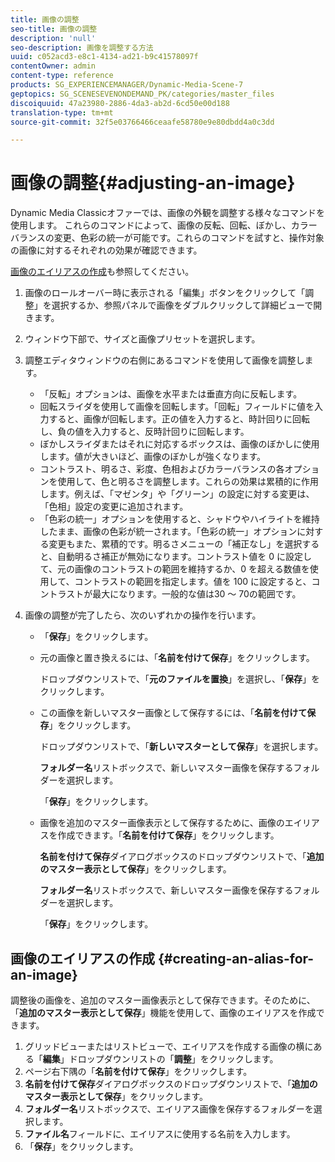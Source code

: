 ```yaml
---
title: 画像の調整
seo-title: 画像の調整
description: 'null'
seo-description: 画像を調整する方法
uuid: c052acd3-e8c1-4134-ad21-b9c41578097f
contentOwner: admin
content-type: reference
products: SG_EXPERIENCEMANAGER/Dynamic-Media-Scene-7
geptopics: SG_SCENESEVENONDEMAND_PK/categories/master_files
discoiquuid: 47a23980-2886-4da3-ab2d-6cd50e00d188
translation-type: tm+mt
source-git-commit: 32f5e03766466ceaafe58780e9e80dbdd4a0c3dd

---
```



# 画像の調整{#adjusting-an-image}

Dynamic Media Classicオファーでは、画像の外観を調整する様々なコマンドを使用します。 これらのコマンドによって、画像の反転、回転、ぼかし、カラーバランスの変更、色彩の統一が可能です。これらのコマンドを試すと、操作対象の画像に対するそれぞれの効果が確認できます。

[画像のエイリアスの作成](adjusting-image.md#creating_an_alias_for_an_image)も参照してください。

1. 画像のロールオーバー時に表示される「編集」ボタンをクリックして「調整」を選択するか、参照パネルで画像をダブルクリックして詳細ビューで開きます。
1. ウィンドウ下部で、サイズと画像プリセットを選択します。
1. 調整エディタウィンドウの右側にあるコマンドを使用して画像を調整します。

   * 「反転」オプションは、画像を水平または垂直方向に反転します。
   * 回転スライダを使用して画像を回転します。「回転」フィールドに値を入力すると、画像が回転します。正の値を入力すると、時計回りに回転し、負の値を入力すると、反時計回りに回転します。
   * ぼかしスライダまたはそれに対応するボックスは、画像のぼかしに使用します。値が大きいほど、画像のぼかしが強くなります。
   * コントラスト、明るさ、彩度、色相およびカラーバランスの各オプションを使用して、色と明るさを調整します。これらの効果は累積的に作用します。例えば、「マゼンタ」や「グリーン」の設定に対する変更は、「色相」設定の変更に追加されます。
   * 「色彩の統一」オプションを使用すると、シャドウやハイライトを維持したまま、画像の色彩が統一されます。「色彩の統一」オプションに対する変更もまた、累積的です。明るさメニューの「補正なし」を選択すると、自動明るさ補正が無効になります。コントラスト値を 0 に設定して、元の画像のコントラストの範囲を維持するか、0 を超える数値を使用して、コントラストの範囲を指定します。値を 100 に設定すると、コントラストが最大になります。一般的な値は30 ～ 70の範囲です。

1. 画像の調整が完了したら、次のいずれかの操作を行います。

   * 「**保存**」をクリックします。
   * 元の画像と置き換えるには、「**名前を付けて保存**」をクリックします。

      ドロップダウンリストで、「**元のファイルを置換**」を選択し、「**保存**」をクリックします。

   * この画像を新しいマスター画像として保存するには、「**名前を付けて保存**」をクリックします。

      ドロップダウンリストで、「**新しいマスターとして保存**」を選択します。

      **フォルダー名**&#x200B;リストボックスで、新しいマスター画像を保存するフォルダーを選択します。

      「**保存**」をクリックします。

   * 画像を追加のマスター画像表示として保存するために、画像のエイリアスを作成できます。「**名前を付けて保存**」をクリックします。

      **名前を付けて保存**&#x200B;ダイアログボックスのドロップダウンリストで、「**追加のマスター表示として保存**」をクリックします。

      **フォルダー名**&#x200B;リストボックスで、新しいマスター画像を保存するフォルダーを選択します。

      「**保存**」をクリックします。

## 画像のエイリアスの作成 {#creating-an-alias-for-an-image}

調整後の画像を、追加のマスター画像表示として保存できます。そのために、「**追加のマスター表示として保存**」機能を使用して、画像のエイリアスを作成できます。

1. グリッドビューまたはリストビューで、エイリアスを作成する画像の横にある「**編集**」ドロップダウンリストの「**調整**」をクリックします。
1. ページ右下隅の「**名前を付けて保存**」をクリックします。
1. **名前を付けて保存**&#x200B;ダイアログボックスのドロップダウンリストで、「**追加のマスター表示として保存**」をクリックします。
1. **フォルダー名**&#x200B;リストボックスで、エイリアス画像を保存するフォルダーを選択します。
1. **ファイル名**&#x200B;フィールドに、エイリアスに使用する名前を入力します。
1. 「**保存**」をクリックします。

